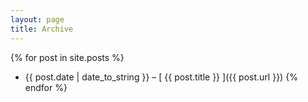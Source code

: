 ```yaml
---
layout: page
title: Archive
---
```

{% for post in site.posts %}
  * {{ post.date | date_to_string }} – [ {{ post.title }} ]({{ post.url }})
{% endfor %}